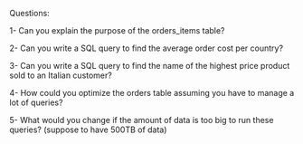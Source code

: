 Questions:

1- Can you explain the purpose of the orders_items table?

2- Can you write a SQL query to find the average order cost per country?

3- Can you write a SQL query to find the name of the highest price product sold to an Italian customer?

4- How could you optimize the orders table assuming you have to manage a lot of queries?

5- What would you change if the amount of data is too big to run these queries? (suppose to have 500TB of data)

